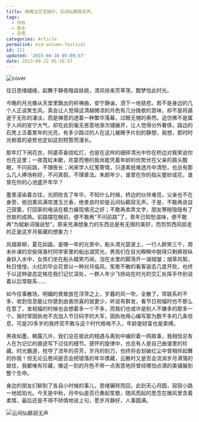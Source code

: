 ```yaml
---
title: 皓魄当空宝镜升，云间仙籁寂无声。
tags:
  - 中秋
  - 思乡
  - 杂思
categories: Article
permalink: mid-autumn-festival
id: 111
updated: '2015-04-16 05:09:57'
date: 2013-09-22 05:16:57
---
```


![cover](https://cat.yufan.me/cats/20130921211546.jpg)

往日思绪缱绻，起舞于静夜暗自妖娆，清风徐来芳草荡，酣梦恰此时光。

今晚的月光像从天堂里飘出的祈祷曲，安宁静谧，洒下一地慈悲。若不是身边的几个人正谈笑生风，真会让人觉得这清越微凉的月色有几分挽歌的意味，却不是将遁逝于无形的凄淡，而是禅意的透着一种繁华落幕，过眼无憾的泰然。这仿佛不是属于人间的安宁大气，却在此刻毫无吝意地渐次铺展开，让人觉得分外奢侈。路边的石凳上泛着累年的光亮，有多少路过的人在这儿被赐予片刻的静憩，我想，那时时光俯首的姿势也定如这刻短暂而漫长。

<!--more-->

那年灯下闹花衣，阿婆茶香绕松灯，也是在这样的细碎清光中你在桥边对我笑说你也在这里；一夜霓虹未歇，欢耍而倦的我尚能凭着年龄的优势伏在父亲的肩头酣眠，不问前路，不理夜长；闲来学人红笺寄情，只道素纸难透月中清愁，也总有那么几人捧场称好，不问真假，不理章法。朱颜年少，谁曾在你的指尖曼妙成花，谁曾在你的心池盛开年华？

墨里浸染着古往，光阴败去了年华，不知什么时候，桥边的伙伴难觅，父亲也不在身旁，依旧熏风满帘渡玉兰香，绝景良时却是云间仙籁寂无声。于是，不敢再说自己寂寞，打回家的电话在极力展现境况之好；不敢再卖弄文字，朋友寒暄隐隐有了世故的成熟。前路摆在眼前，便不敢再“不问前路”了，青年已知愁滋味，便不敢再“为赋新词强说愁”。原来充满想象力的东西总是有无限的美好，而剪剪西风掠走的正是这岁月窖藏的想象力！

风烟翠柳，夏花如画，是哪一年的光景中，船头清光碧波上，一行人醉笑三千，周末补课的空偷得渔村同学家里的船出湖赏光，男孩们在目光睽睽中脱得只剩裤衩纵身跃入水中，女孩们坐在船头嬉笑巧闹，泡在水里的脚荡开一湖褶皱；烟草风絮，秋日惶惶，火红的毕业花曾以一种对月临风，笙歌不散的看客姿态几度开败，也终于以这种姿态定格在我们记忆深处，一群人年少飞扬站在时光的交汇处挥手作别说着以后常联系……

如今往事散场，明媚的景致放在浮萍之上，岁暮的风一吹，全散了。常联系的不多，收到信息能让你感到由衷欣喜的就更少，听说有群发，看节日祝福时也不那么在意了，发祝福的时候也会想着多一个不多，而我们也或许是别人不嫌多的那多一个。我时常固执地不去加入节日码字的大军，固执地用心编写那为数不多的几条信息，可是20多岁的我终究不敢与这个时代格格不入，年龄是财富也是束缚。

黑夜如墨，朝露几许，我们总在彼此的相遇与离别中编织着一网故事，我相信总有人在为记忆的痕迹写下过往的细节。感怀的旋律中，也总有人是自己曲谱里的珍藏。时光霸道，抢夺了流年的芬芳，岁月的刻刀，也终将会划破红尘中曾相伴起舞的你我！但无论云卷间是否会把错落的年华镌藏，云散时又是否会流淌岁月滑落的故往，我都唯有珍藏，像这一刻的月色不带一点吝意地将曾经哪怕点滴的美铺展到整个生命。

身边的朋友们聊到了各自小时候的事儿，思绪辗转而回，此刻天心月圆，寂寂小路一地琥珀光。今天是中秋，月中仙是否已奏起笙歌，随风而起的思念在微风里含着柔情，最后还是不得不矫情地说上句，愿岁月静好，人事圆满。

![云间仙籁寂无声](https://cat.yufan.me/cats/20130921211553.jpg)
